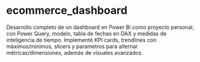 # ecommerce_dashboard
Desarrollo completo de un dashboard en Power Bi como proyecto personal, con Power Query, modelo, tabla de fechas en DAX y medidas de inteligencia de tiempo. Implementé KPI cards, trendlines con máximos/mínimos, slicers y parametros para alternar métricas/dimensiones, además de visuales avanzados.
